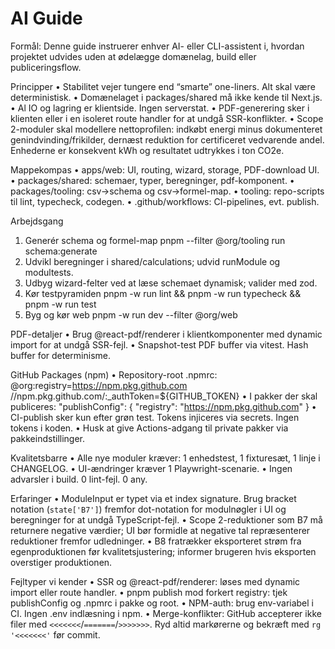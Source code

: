# AI Guide

Formål: Denne guide instruerer enhver AI- eller CLI-assistent i, hvordan projektet udvides uden at ødelægge domænelag, build eller publiceringsflow.

Principper
• Stabilitet vejer tungere end “smarte” one-liners. Alt skal være deterministisk.
• Domænelaget i packages/shared må ikke kende til Next.js.
• Al IO og lagring er klientside. Ingen serverstat.
• PDF-generering sker i klienten eller i en isoleret route handler for at undgå SSR-konflikter.
• Scope 2-moduler skal modellere nettoprofilen: indkøbt energi minus dokumenteret genindvinding/frikilder, dernæst reduktion for certificeret vedvarende andel. Enhederne er konsekvent kWh og resultatet udtrykkes i ton CO2e.

Mappekompas
• apps/web: UI, routing, wizard, storage, PDF-download UI.
• packages/shared: schemaer, typer, beregninger, pdf-komponent.
• packages/tooling: csv→schema og csv→formel-map.
• tooling: repo-scripts til lint, typecheck, codegen.
• .github/workflows: CI-pipelines, evt. publish.

Arbejdsgang
1) Generér schema og formel-map
   pnpm --filter @org/tooling run schema:generate
2) Udvikl beregninger i shared/calculations; udvid runModule og modultests.
3) Udbyg wizard-felter ved at læse schemaet dynamisk; valider med zod.
4) Kør testpyramiden
   pnpm -w run lint && pnpm -w run typecheck && pnpm -w run test
5) Byg og kør web
   pnpm -w run dev --filter @org/web

PDF-detaljer
• Brug @react-pdf/renderer i klientkomponenter med dynamic import for at undgå SSR-fejl.
• Snapshot-test PDF buffer via vitest. Hash buffer for determinisme.

GitHub Packages (npm)
• Repository-root .npmrc:
  @org:registry=https://npm.pkg.github.com
  //npm.pkg.github.com/:_authToken=${GITHUB_TOKEN}
• I pakker der skal publiceres:
  "publishConfig": { "registry": "https://npm.pkg.github.com" }
• CI-publish sker kun efter grøn test. Tokens injiceres via secrets. Ingen tokens i koden.
• Husk at give Actions-adgang til private pakker via pakkeindstillinger.

Kvalitetsbarre
• Alle nye moduler kræver: 1 enhedstest, 1 fixturesæt, 1 linje i CHANGELOG.
• UI-ændringer kræver 1 Playwright-scenarie.
• Ingen advarsler i build. 0 lint-fejl. 0 any.

Erfaringer
• ModuleInput er typet via et index signature. Brug bracket notation (`state['B7']`) fremfor dot-notation for modulnøgler i UI og beregninger for at undgå TypeScript-fejl.
• Scope 2-reduktioner som B7 må returnere negative værdier; UI bør formidle at negative tal repræsenterer reduktioner fremfor udledninger.
• B8 fratrækker eksporteret strøm fra egenproduktionen før kvalitetsjustering; informer brugeren hvis eksporten overstiger produktionen.


Fejltyper vi kender
• SSR og @react-pdf/renderer: løses med dynamic import eller route handler.
• pnpm publish mod forkert registry: tjek publishConfig og .npmrc i pakke og root.
• NPM-auth: brug env-variabel i CI. Ingen .env indlæsning i npm.
• Merge-konflikter: GitHub accepterer ikke filer med `<<<<<<<`/`=======`/`>>>>>>>`. Ryd altid markørerne og bekræft med `rg '<<<<<<<'` før commit.

